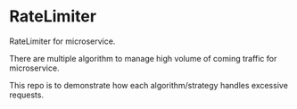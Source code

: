 # RateLimiter

RateLimiter for microservice.

There are multiple algorithm to manage high volume of coming traffic for microservice.

This repo is to demonstrate how each algorithm/strategy handles excessive requests.
